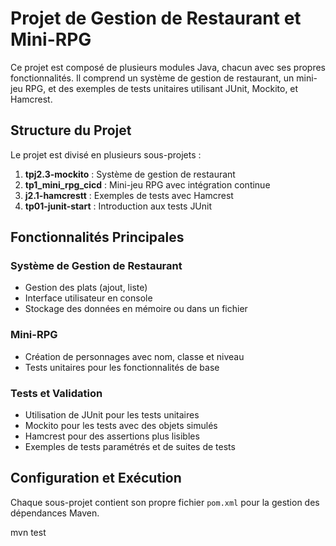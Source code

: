 # Projet de Gestion de Restaurant et Mini-RPG

Ce projet est composé de plusieurs modules Java, chacun avec ses propres fonctionnalités. Il comprend un système de gestion de restaurant, un mini-jeu RPG, et des exemples de tests unitaires utilisant JUnit, Mockito, et Hamcrest.

## Structure du Projet

Le projet est divisé en plusieurs sous-projets :

1. **tpj2.3-mockito** : Système de gestion de restaurant
2. **tp1_mini_rpg_cicd** : Mini-jeu RPG avec intégration continue
3. **j2.1-hamcrestt** : Exemples de tests avec Hamcrest
4. **tp01-junit-start** : Introduction aux tests JUnit

## Fonctionnalités Principales

### Système de Gestion de Restaurant
- Gestion des plats (ajout, liste)
- Interface utilisateur en console
- Stockage des données en mémoire ou dans un fichier

### Mini-RPG
- Création de personnages avec nom, classe et niveau
- Tests unitaires pour les fonctionnalités de base

### Tests et Validation
- Utilisation de JUnit pour les tests unitaires
- Mockito pour les tests avec des objets simulés
- Hamcrest pour des assertions plus lisibles
- Exemples de tests paramétrés et de suites de tests

## Configuration et Exécution

Chaque sous-projet contient son propre fichier `pom.xml` pour la gestion des dépendances Maven.

mvn test

